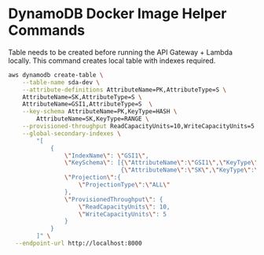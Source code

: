 # DynamoDB Docker Image Helper Commands

Table needs to be created before running the API Gateway + Lambda locally. This command creates local table with indexes required.

```bash
aws dynamodb create-table \
    --table-name sda-dev \
    --attribute-definitions AttributeName=PK,AttributeType=S \
    AttributeName=SK,AttributeType=S \
    AttributeName=GSI1,AttributeType=S  \
    --key-schema AttributeName=PK,KeyType=HASH \
        AttributeName=SK,KeyType=RANGE \
    --provisioned-throughput ReadCapacityUnits=10,WriteCapacityUnits=5 \
    --global-secondary-indexes \
        "[
            {
                \"IndexName\": \"GSI1\",
                \"KeySchema\": [{\"AttributeName\":\"GSI1\",\"KeyType\":\"HASH\"},
                                {\"AttributeName\":\"SK\",\"KeyType\":\"RANGE\"}],
                \"Projection\":{
                    \"ProjectionType\":\"ALL\"
                },
                \"ProvisionedThroughput\": {
                    \"ReadCapacityUnits\": 10,
                    \"WriteCapacityUnits\": 5
                }
            }
        ]" \
  --endpoint-url http://localhost:8000
```
